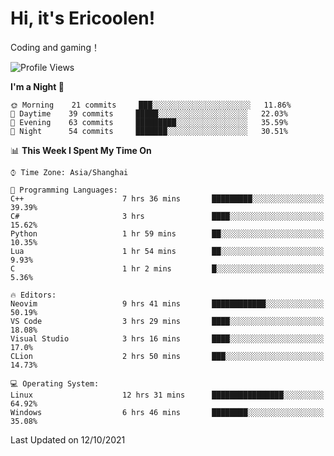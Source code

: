 # Hi, it's Ericoolen!
Coding and gaming！

<!--START_SECTION:waka-->
![Profile Views](http://img.shields.io/badge/Profile%20Views-15-blue)

**I'm a Night 🦉** 

```text
🌞 Morning    21 commits     ███░░░░░░░░░░░░░░░░░░░░░░   11.86% 
🌆 Daytime    39 commits     █████░░░░░░░░░░░░░░░░░░░░   22.03% 
🌃 Evening    63 commits     █████████░░░░░░░░░░░░░░░░   35.59% 
🌙 Night      54 commits     ███████░░░░░░░░░░░░░░░░░░   30.51%

```


📊 **This Week I Spent My Time On** 

```text
⌚︎ Time Zone: Asia/Shanghai

💬 Programming Languages: 
C++                      7 hrs 36 mins       █████████░░░░░░░░░░░░░░░░   39.39% 
C#                       3 hrs               ████░░░░░░░░░░░░░░░░░░░░░   15.62% 
Python                   1 hr 59 mins        ██░░░░░░░░░░░░░░░░░░░░░░░   10.35% 
Lua                      1 hr 54 mins        ██░░░░░░░░░░░░░░░░░░░░░░░   9.93% 
C                        1 hr 2 mins         █░░░░░░░░░░░░░░░░░░░░░░░░   5.36%

🔥 Editors: 
Neovim                   9 hrs 41 mins       ████████████░░░░░░░░░░░░░   50.19% 
VS Code                  3 hrs 29 mins       ████░░░░░░░░░░░░░░░░░░░░░   18.08% 
Visual Studio            3 hrs 16 mins       ████░░░░░░░░░░░░░░░░░░░░░   17.0% 
CLion                    2 hrs 50 mins       ███░░░░░░░░░░░░░░░░░░░░░░   14.73%

💻 Operating System: 
Linux                    12 hrs 31 mins      ████████████████░░░░░░░░░   64.92% 
Windows                  6 hrs 46 mins       ████████░░░░░░░░░░░░░░░░░   35.08%

```


 Last Updated on 12/10/2021
<!--END_SECTION:waka-->

